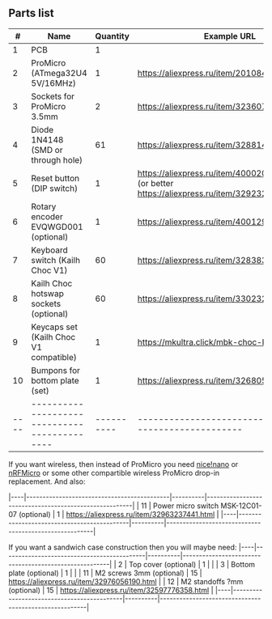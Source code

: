 ## Parts list

| #  | Name                                       | Quantity | Example URL                                           |
|----|--------------------------------------------|----------|-------------------------------------------------------|
| 1  | PCB                                        | 1        | |
| 2  | ProMicro (ATmega32U4 5V/16MHz)             | 1        | https://aliexpress.ru/item/2010847161.html            |
| 3  | Sockets for ProMicro 3.5mm                 | 2        | https://aliexpress.ru/item/32360715483.html           |
| 4  | Diode 1N4148 (SMD or through hole)         | 61       | https://aliexpress.ru/item/32881432301.html           |
| 5  | Reset button (DIP switch)                  | 1        | https://aliexpress.ru/item/4000209910403.html (or better https://aliexpress.ru/item/32923215854.html)         |
| 6 | Rotary encoder EVQWGD001 (optional)        | 1        | https://aliexpress.ru/item/4001293888953.html         |
| 7 | Keyboard switch (Kailh Choc V1)            | 60       | https://aliexpress.ru/item/32838369089.html           |
| 8 | Kailh Choc hotswap sockets (optional)      | 60       | https://aliexpress.ru/item/33023283633.html           |
| 9 | Keycaps set (Kailh Choc V1 compatible)     | 1        | https://mkultra.click/mbk-choc-keycaps                |
| 10 | Bumpons for bottom plate (set)             | 1        | https://aliexpress.ru/item/32680543746.html           |
|----|--------------------------------------------|----------|-------------------------------------------------------|

If you want wireless, then instead of ProMicro you need
[nice!nano](https://nicekeyboards.com/nice-nano) or
[nRFMicro](https://github.com/joric/nrfmicro) or some other compartible wireless ProMicro drop-in replacement. And also:

|----|--------------------------------------------|----------|-------------------------------------------------------|
| 11 | Power micro switch MSK-12C01-07 (optional) | 1        | https://aliexpress.ru/item/32963237441.html           |
|----|--------------------------------------------|----------|-------------------------------------------------------|

If you want a sandwich case construction then you will maybe need:
|----|--------------------------------------------|----------|-------------------------------------------------------|
| 2  | Top cover (optional)                       | 1        | |
| 3  | Bottom plate (optional)                    | 1        | |
| 11 | M2 screws 3mm (optional)                   | 15       | https://aliexpress.ru/item/32976056190.html           |
| 12 | M2 standoffs ?mm (optional)                | 15       | https://aliexpress.ru/item/32597776358.html           |
|----|--------------------------------------------|----------|-------------------------------------------------------|